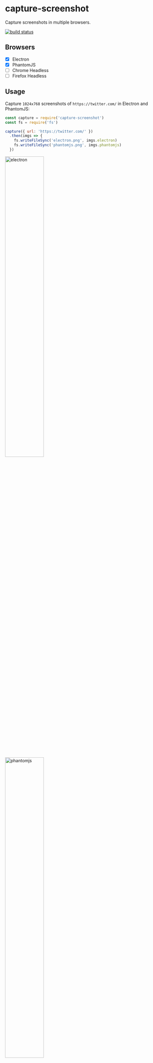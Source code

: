 # capture-screenshot

Capture screenshots in multiple browsers.

[![build status](https://secure.travis-ci.org/juliangruber/capture-screenshot.png)](http://travis-ci.org/juliangruber/capture-screenshot)

## Browsers

- [X] Electron
- [X] PhantomJS
- [ ] Chrome Headless
- [ ] Firefox Headless

## Usage

Capture `1024x768` screenshots of `https://twitter.com/` in Electron and PhantomJS:

```js
const capture = require('capture-screenshot')
const fs = require('fs')

capture({ url: 'https://twitter.com/' })
  .then(imgs => {
    fs.writeFileSync('electron.png', imgs.electron)
    fs.writeFileSync('phantomjs.png', imgs.phantomjs)
  })
```

<img alt="electron" src="https://raw.github.com/juliangruber/capture-screenshot/master/example-electron.png" width=50% />
<img alt="phantomjs" src="https://raw.github.com/juliangruber/capture-screenshot/master/example-phantomjs.png" width=50% />

## API

### capture({ url, browsers = ['electron', 'phantomjs'], width = 1024, height = 768, format = 'png' })

Capture a screenshot of `url`, returns a `Promise` which resolves with a buffer.

Options:

- `url` Page url
- `browsers` The browsers to test
- `width` Viewport width
- `height` Viewport height
- `format` File format (`png`, `jpg`)

## Installation

```bash
$ npm install capture-screenshot
```

## License

MIT

Copyright (c) 2017 Julian Gruber &lt;julian@juliangruber.com&gt;

Permission is hereby granted, free of charge, to any person obtaining a copy of
this software and associated documentation files (the "Software"), to deal in
the Software without restriction, including without limitation the rights to
use, copy, modify, merge, publish, distribute, sublicense, and/or sell copies
of the Software, and to permit persons to whom the Software is furnished to do
so, subject to the following conditions:

The above copyright notice and this permission notice shall be included in all
copies or substantial portions of the Software.

THE SOFTWARE IS PROVIDED "AS IS", WITHOUT WARRANTY OF ANY KIND, EXPRESS OR
IMPLIED, INCLUDING BUT NOT LIMITED TO THE WARRANTIES OF MERCHANTABILITY,
FITNESS FOR A PARTICULAR PURPOSE AND NONINFRINGEMENT. IN NO EVENT SHALL THE
AUTHORS OR COPYRIGHT HOLDERS BE LIABLE FOR ANY CLAIM, DAMAGES OR OTHER
LIABILITY, WHETHER IN AN ACTION OF CONTRACT, TORT OR OTHERWISE, ARISING FROM,
OUT OF OR IN CONNECTION WITH THE SOFTWARE OR THE USE OR OTHER DEALINGS IN THE
SOFTWARE.
